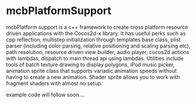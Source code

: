 mcbPlatformSupport
==================

mcbPlatform support is a c++ framework to create cross platform resource driven applications with the Cocos2d-x library. It has useful perks such as cpp reflection, multistep initialization through templates base class, plist parser (including color parsing, relative positioning and scaling parsing etc), path resolution, resource driven view builder, audio player, cocos2d actions with lambdas, dispatch to main thread api using lambdas. Utilities include tools of batch texture drawing to display polygons, iPod music picker, animation sprite class that supports variadic animation speeds without having to create a new animation. Shader sprite allows you to work with fragment shaders with almost no setup.

example code will follow soon....
